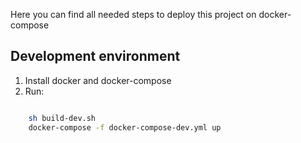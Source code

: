 Here you can find all needed steps to deploy this project on docker-compose

## Development environment

1. Install docker and docker-compose
2. Run:

```sh

    sh build-dev.sh
    docker-compose -f docker-compose-dev.yml up
```
